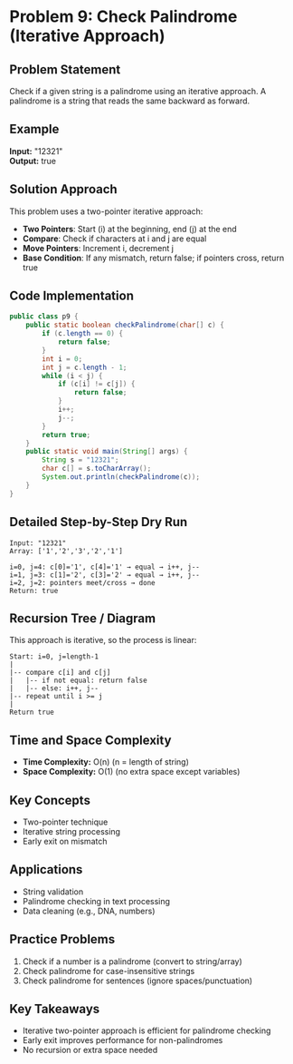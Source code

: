 # Problem 9: Check Palindrome (Iterative Approach)

## Problem Statement

Check if a given string is a palindrome using an iterative approach. A palindrome is a string that reads the same backward as forward.

## Example

**Input:** "12321"  
**Output:** true

## Solution Approach

This problem uses a two-pointer iterative approach:

- **Two Pointers**: Start (i) at the beginning, end (j) at the end
- **Compare**: Check if characters at i and j are equal
- **Move Pointers**: Increment i, decrement j
- **Base Condition**: If any mismatch, return false; if pointers cross, return true

## Code Implementation

```java
public class p9 {
    public static boolean checkPalindrome(char[] c) {
        if (c.length == 0) {
            return false;
        }
        int i = 0;
        int j = c.length - 1;
        while (i < j) {
            if (c[i] != c[j]) {
                return false;
            }
            i++;
            j--;
        }
        return true;
    }
    public static void main(String[] args) {
        String s = "12321";
        char c[] = s.toCharArray();
        System.out.println(checkPalindrome(c));
    }
}
```

## Detailed Step-by-Step Dry Run

```
Input: "12321"
Array: ['1','2','3','2','1']

i=0, j=4: c[0]='1', c[4]='1' → equal → i++, j--
i=1, j=3: c[1]='2', c[3]='2' → equal → i++, j--
i=2, j=2: pointers meet/cross → done
Return: true
```

## Recursion Tree / Diagram

This approach is iterative, so the process is linear:

```
Start: i=0, j=length-1
|
|-- compare c[i] and c[j]
|   |-- if not equal: return false
|   |-- else: i++, j--
|-- repeat until i >= j
|
Return true
```

## Time and Space Complexity

- **Time Complexity:** O(n) (n = length of string)
- **Space Complexity:** O(1) (no extra space except variables)

## Key Concepts

- Two-pointer technique
- Iterative string processing
- Early exit on mismatch

## Applications

- String validation
- Palindrome checking in text processing
- Data cleaning (e.g., DNA, numbers)

## Practice Problems

1. Check if a number is a palindrome (convert to string/array)
2. Check palindrome for case-insensitive strings
3. Check palindrome for sentences (ignore spaces/punctuation)

## Key Takeaways

- Iterative two-pointer approach is efficient for palindrome checking
- Early exit improves performance for non-palindromes
- No recursion or extra space needed
